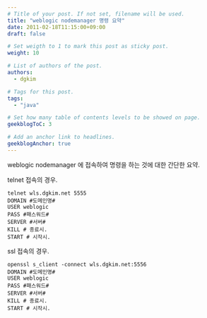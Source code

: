 ```yaml
---
# Title of your post. If not set, filename will be used.
title: "weblogic nodemanager 명령 요약"
date: 2011-02-18T11:15:00+09:00
draft: false

# Set weigth to 1 to mark this post as sticky post.
weight: 10

# List of authors of the post.
authors:
  - dgkim

# Tags for this post.
tags:
  - "java"

# Set how many table of contents levels to be showed on page.
geekblogToC: 3

# Add an anchor link to headlines.
geekblogAnchor: true
---
```


weblogic nodemanager 에 접속하여 명령을 하는 것에 대한 간단한 요약.

telnet 접속의 경우.
```
telnet wls.dgkim.net 5555
DOMAIN #도메인명#
USER weblogic
PASS #패스워드#
SERVER #서버#
KILL # 종료시.
START # 시작시.
```

ssl 접속의 경우.
```
openssl s_client -connect wls.dgkim.net:5556
DOMAIN #도메인명#
USER weblogic
PASS #패스워드#
SERVER #서버#
KILL # 종료시.
START # 시작시.
```
